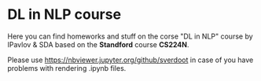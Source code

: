 # DL in NLP course

Here you can find homeworks and stuff on the corse "DL in NLP" course by IPavlov & SDA based on the **Standford** course **CS224N**.

Please use https://nbviewer.jupyter.org/github/sverdoot in case of you have problems with rendering .ipynb files. 
